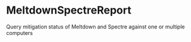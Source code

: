 # MeltdownSpectreReport
Query mitigation status of Meltdown and Spectre against one or multiple computers
